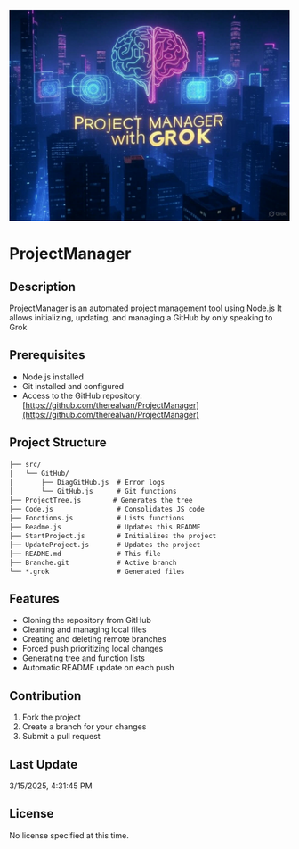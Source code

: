 ![Generated Image](./generated_image.jpg)

# ProjectManager

## Description
ProjectManager is an automated project management tool using Node.js
It allows initializing, updating, and managing a GitHub by only speaking to Grok

## Prerequisites
- Node.js installed
- Git installed and configured
- Access to the GitHub repository: [https://github.com/therealvan/ProjectManager](https://github.com/therealvan/ProjectManager)

## Project Structure
```
├── src/
│   └── GitHub/
│       ├── DiagGitHub.js  # Error logs
│       └── GitHub.js      # Git functions
├── ProjectTree.js        # Generates the tree
├── Code.js                # Consolidates JS code
├── Fonctions.js           # Lists functions
├── Readme.js              # Updates this README
├── StartProject.js        # Initializes the project
├── UpdateProject.js       # Updates the project
├── README.md              # This file
├── Branche.git            # Active branch
└── *.grok                 # Generated files
```

## Features
- Cloning the repository from GitHub
- Cleaning and managing local files
- Creating and deleting remote branches
- Forced push prioritizing local changes
- Generating tree and function lists
- Automatic README update on each push

## Contribution
1. Fork the project
2. Create a branch for your changes
3. Submit a pull request

## Last Update
3/15/2025, 4:31:45 PM

## License
No license specified at this time.
